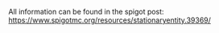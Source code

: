 All information can be found in the spigot post: https://www.spigotmc.org/resources/stationaryentity.39369/
